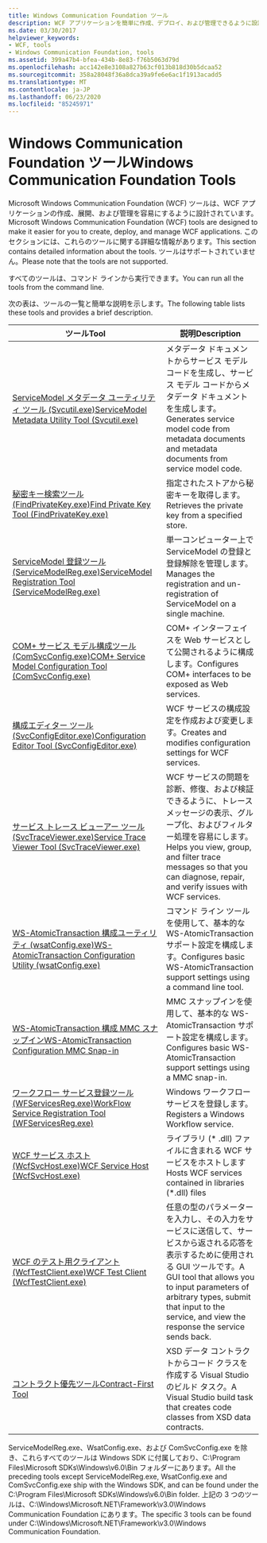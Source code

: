 ```yaml
---
title: Windows Communication Foundation ツール
description: WCF アプリケーションを簡単に作成、デプロイ、および管理できるように設計された WCF ツールについて説明します。 これらのツールは、コマンドプロンプトから実行します。
ms.date: 03/30/2017
helpviewer_keywords:
- WCF, tools
- Windows Communication Foundation, tools
ms.assetid: 399a47b4-bfea-434b-8e83-f76b5063d79d
ms.openlocfilehash: acc142e8e3108a827b63cf013b818d30b5dcaa52
ms.sourcegitcommit: 358a28048f36a8dca39a9fe6e6ac1f1913acadd5
ms.translationtype: MT
ms.contentlocale: ja-JP
ms.lasthandoff: 06/23/2020
ms.locfileid: "85245971"
---
```

# <a name="windows-communication-foundation-tools"></a><span data-ttu-id="a58b4-104">Windows Communication Foundation ツール</span><span class="sxs-lookup"><span data-stu-id="a58b4-104">Windows Communication Foundation Tools</span></span>
<span data-ttu-id="a58b4-105">Microsoft Windows Communication Foundation (WCF) ツールは、WCF アプリケーションの作成、展開、および管理を容易にするように設計されています。</span><span class="sxs-lookup"><span data-stu-id="a58b4-105">Microsoft Windows Communication Foundation (WCF) tools are designed to make it easier for you to create, deploy, and manage WCF applications.</span></span> <span data-ttu-id="a58b4-106">このセクションには、これらのツールに関する詳細な情報があります。</span><span class="sxs-lookup"><span data-stu-id="a58b4-106">This section contains detailed information about the tools.</span></span> <span data-ttu-id="a58b4-107">ツールはサポートされていません。</span><span class="sxs-lookup"><span data-stu-id="a58b4-107">Please note that the tools are not supported.</span></span>  
  
 <span data-ttu-id="a58b4-108">すべてのツールは、コマンド ラインから実行できます。</span><span class="sxs-lookup"><span data-stu-id="a58b4-108">You can run all the tools from the command line.</span></span>  
  
 <span data-ttu-id="a58b4-109">次の表は、ツールの一覧と簡単な説明を示します。</span><span class="sxs-lookup"><span data-stu-id="a58b4-109">The following table lists these tools and provides a brief description.</span></span>  
  
|<span data-ttu-id="a58b4-110">ツール</span><span class="sxs-lookup"><span data-stu-id="a58b4-110">Tool</span></span>|<span data-ttu-id="a58b4-111">説明</span><span class="sxs-lookup"><span data-stu-id="a58b4-111">Description</span></span>|  
|----------|-----------------|  
|[<span data-ttu-id="a58b4-112">ServiceModel メタデータ ユーティリティ ツール (Svcutil.exe)</span><span class="sxs-lookup"><span data-stu-id="a58b4-112">ServiceModel Metadata Utility Tool (Svcutil.exe)</span></span>](servicemodel-metadata-utility-tool-svcutil-exe.md)|<span data-ttu-id="a58b4-113">メタデータ ドキュメントからサービス モデル コードを生成し、サービス モデル コードからメタデータ ドキュメントを生成します。</span><span class="sxs-lookup"><span data-stu-id="a58b4-113">Generates service model code from metadata documents and metadata documents from service model code.</span></span>|  
|[<span data-ttu-id="a58b4-114">秘密キー検索ツール (FindPrivateKey.exe)</span><span class="sxs-lookup"><span data-stu-id="a58b4-114">Find Private Key Tool (FindPrivateKey.exe)</span></span>](find-private-key-tool-findprivatekey-exe.md)|<span data-ttu-id="a58b4-115">指定されたストアから秘密キーを取得します。</span><span class="sxs-lookup"><span data-stu-id="a58b4-115">Retrieves the private key from a specified store.</span></span>|  
|[<span data-ttu-id="a58b4-116">ServiceModel 登録ツール (ServiceModelReg.exe)</span><span class="sxs-lookup"><span data-stu-id="a58b4-116">ServiceModel Registration Tool (ServiceModelReg.exe)</span></span>](servicemodelreg-exe.md)|<span data-ttu-id="a58b4-117">単一コンピューター上で ServiceModel の登録と登録解除を管理します。</span><span class="sxs-lookup"><span data-stu-id="a58b4-117">Manages the registration and un-registration of ServiceModel on a single machine.</span></span>|  
|[<span data-ttu-id="a58b4-118">COM+ サービス モデル構成ツール (ComSvcConfig.exe)</span><span class="sxs-lookup"><span data-stu-id="a58b4-118">COM+ Service Model Configuration Tool (ComSvcConfig.exe)</span></span>](com-service-model-configuration-tool-comsvcconfig-exe.md)|<span data-ttu-id="a58b4-119">COM+ インターフェイスを Web サービスとして公開されるように構成します。</span><span class="sxs-lookup"><span data-stu-id="a58b4-119">Configures COM+ interfaces to be exposed as Web services.</span></span>|  
|[<span data-ttu-id="a58b4-120">構成エディター ツール (SvcConfigEditor.exe)</span><span class="sxs-lookup"><span data-stu-id="a58b4-120">Configuration Editor Tool (SvcConfigEditor.exe)</span></span>](configuration-editor-tool-svcconfigeditor-exe.md)|<span data-ttu-id="a58b4-121">WCF サービスの構成設定を作成および変更します。</span><span class="sxs-lookup"><span data-stu-id="a58b4-121">Creates and modifies configuration settings for WCF services.</span></span>|  
|[<span data-ttu-id="a58b4-122">サービス トレース ビューアー ツール (SvcTraceViewer.exe)</span><span class="sxs-lookup"><span data-stu-id="a58b4-122">Service Trace Viewer Tool (SvcTraceViewer.exe)</span></span>](service-trace-viewer-tool-svctraceviewer-exe.md)|<span data-ttu-id="a58b4-123">WCF サービスの問題を診断、修復、および検証できるように、トレース メッセージの表示、グループ化、およびフィルター処理を容易にします。</span><span class="sxs-lookup"><span data-stu-id="a58b4-123">Helps you view, group, and filter trace messages so that you can diagnose, repair, and verify issues with WCF services.</span></span>|  
|[<span data-ttu-id="a58b4-124">WS-AtomicTransaction 構成ユーティリティ (wsatConfig.exe)</span><span class="sxs-lookup"><span data-stu-id="a58b4-124">WS-AtomicTransaction Configuration Utility (wsatConfig.exe)</span></span>](ws-atomictransaction-configuration-utility-wsatconfig-exe.md)|<span data-ttu-id="a58b4-125">コマンド ライン ツールを使用して、基本的な WS-AtomicTransaction サポート設定を構成します。</span><span class="sxs-lookup"><span data-stu-id="a58b4-125">Configures basic WS-AtomicTransaction support settings using a command line tool.</span></span>|  
|[<span data-ttu-id="a58b4-126">WS-AtomicTransaction 構成 MMC スナップイン</span><span class="sxs-lookup"><span data-stu-id="a58b4-126">WS-AtomicTransaction Configuration MMC Snap-in</span></span>](ws-atomictransaction-configuration-mmc-snap-in.md)|<span data-ttu-id="a58b4-127">MMC スナップインを使用して、基本的な WS-AtomicTransaction サポート設定を構成します。</span><span class="sxs-lookup"><span data-stu-id="a58b4-127">Configures basic WS-AtomicTransaction support settings using a MMC snap-in.</span></span>|  
|[<span data-ttu-id="a58b4-128">ワークフロー サービス登録ツール (WFServicesReg.exe)</span><span class="sxs-lookup"><span data-stu-id="a58b4-128">WorkFlow Service Registration Tool (WFServicesReg.exe)</span></span>](workflow-service-registration-tool-wfservicesreg-exe.md)|<span data-ttu-id="a58b4-129">Windows ワークフロー サービスを登録します。</span><span class="sxs-lookup"><span data-stu-id="a58b4-129">Registers a Windows Workflow service.</span></span>|  
|[<span data-ttu-id="a58b4-130">WCF サービス ホスト (WcfSvcHost.exe)</span><span class="sxs-lookup"><span data-stu-id="a58b4-130">WCF Service Host (WcfSvcHost.exe)</span></span>](wcf-service-host-wcfsvchost-exe.md)|<span data-ttu-id="a58b4-131">ライブラリ (\* .dll) ファイルに含まれる WCF サービスをホストします</span><span class="sxs-lookup"><span data-stu-id="a58b4-131">Hosts WCF services contained in libraries (\*.dll) files</span></span>|  
|[<span data-ttu-id="a58b4-132">WCF のテスト用クライアント (WcfTestClient.exe)</span><span class="sxs-lookup"><span data-stu-id="a58b4-132">WCF Test Client (WcfTestClient.exe)</span></span>](wcf-test-client-wcftestclient-exe.md)|<span data-ttu-id="a58b4-133">任意の型のパラメーターを入力し、その入力をサービスに送信して、サービスから返される応答を表示するために使用される GUI ツールです。</span><span class="sxs-lookup"><span data-stu-id="a58b4-133">A GUI tool that allows you to input parameters of arbitrary types, submit that input to the service, and view the response the service sends back.</span></span>|  
|[<span data-ttu-id="a58b4-134">コントラクト優先ツール</span><span class="sxs-lookup"><span data-stu-id="a58b4-134">Contract-First Tool</span></span>](contract-first-tool.md)|<span data-ttu-id="a58b4-135">XSD データ コントラクトからコード クラスを作成する Visual Studio のビルド タスク。</span><span class="sxs-lookup"><span data-stu-id="a58b4-135">A Visual Studio build task that creates code classes from XSD data contracts.</span></span>|  
  
 <span data-ttu-id="a58b4-136">ServiceModelReg.exe、WsatConfig.exe、および ComSvcConfig.exe を除き、これらすべてのツールは Windows SDK に付属しており、C:\Program Files\Microsoft SDKs\Windows\v6.0\Bin フォルダーにあります。</span><span class="sxs-lookup"><span data-stu-id="a58b4-136">All the preceding tools except ServiceModelReg.exe, WsatConfig.exe and ComSvcConfig.exe ship with the Windows SDK, and can be found under the C:\Program Files\Microsoft SDKs\Windows\v6.0\Bin folder.</span></span>  <span data-ttu-id="a58b4-137">上記の 3 つのツールは、C:\Windows\Microsoft.NET\Framework\v3.0\Windows Communication Foundation にあります。</span><span class="sxs-lookup"><span data-stu-id="a58b4-137">The specific 3 tools can be found under C:\Windows\Microsoft.NET\Framework\v3.0\Windows Communication Foundation.</span></span>
